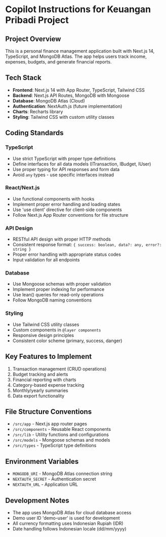 <!-- Use this file to provide workspace-specific custom instructions to Copilot. For more details, visit https://code.visualstudio.com/docs/copilot/copilot-customization#_use-a-githubcopilotinstructionsmd-file -->

# Copilot Instructions for Keuangan Pribadi Project

## Project Overview
This is a personal finance management application built with Next.js 14, TypeScript, and MongoDB Atlas. The app helps users track income, expenses, budgets, and generate financial reports.

## Tech Stack
- **Frontend**: Next.js 14 with App Router, TypeScript, Tailwind CSS
- **Backend**: Next.js API Routes, MongoDB with Mongoose
- **Database**: MongoDB Atlas (Cloud)
- **Authentication**: NextAuth.js (future implementation)
- **Charts**: Recharts library
- **Styling**: Tailwind CSS with custom utility classes

## Coding Standards

### TypeScript
- Use strict TypeScript with proper type definitions
- Define interfaces for all data models (ITransaction, IBudget, IUser)
- Use proper typing for API responses and form data
- Avoid `any` types - use specific interfaces instead

### React/Next.js
- Use functional components with hooks
- Implement proper error handling and loading states
- Use 'use client' directive for client-side components
- Follow Next.js App Router conventions for file structure

### API Design
- RESTful API design with proper HTTP methods
- Consistent response format: `{ success: boolean, data?: any, error?: string }`
- Proper error handling with appropriate status codes
- Input validation for all endpoints

### Database
- Use Mongoose schemas with proper validation
- Implement proper indexing for performance
- Use lean() queries for read-only operations
- Follow MongoDB naming conventions

### Styling
- Use Tailwind CSS utility classes
- Custom components in `@layer components`
- Responsive design principles
- Consistent color scheme (primary, success, danger)

## Key Features to Implement
1. Transaction management (CRUD operations)
2. Budget tracking and alerts
3. Financial reporting with charts
4. Category-based expense tracking
5. Monthly/yearly summaries
6. Data export functionality

## File Structure Conventions
- `/src/app` - Next.js app router pages
- `/src/components` - Reusable React components
- `/src/lib` - Utility functions and configurations
- `/src/models` - Mongoose schemas and models
- `/src/types` - TypeScript type definitions

## Environment Variables
- `MONGODB_URI` - MongoDB Atlas connection string
- `NEXTAUTH_SECRET` - Authentication secret
- `NEXTAUTH_URL` - Application URL

## Development Notes
- The app uses MongoDB Atlas for cloud database access
- Demo user ID 'demo-user' is used for development
- All currency formatting uses Indonesian Rupiah (IDR)
- Date handling follows Indonesian locale (dd/mm/yyyy)
